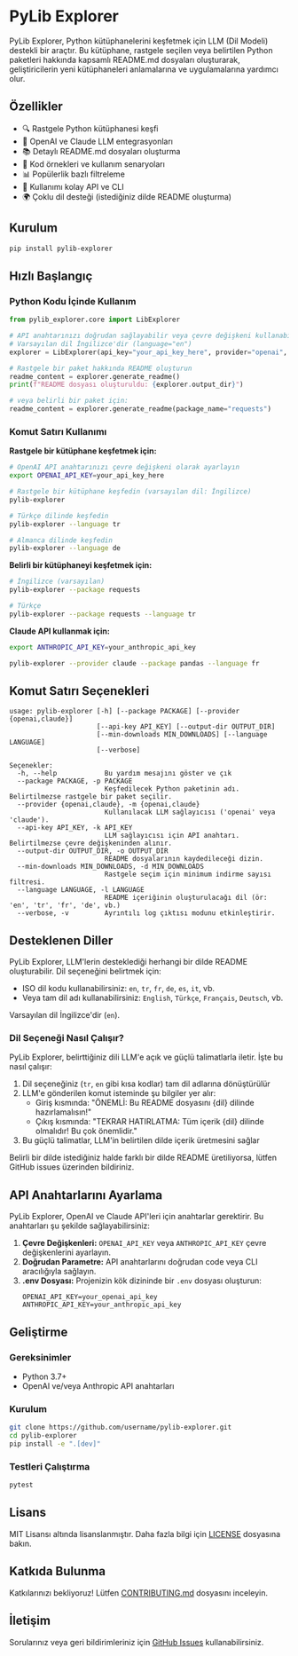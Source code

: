 # PyLib Explorer

PyLib Explorer, Python kütüphanelerini keşfetmek için LLM (Dil Modeli) destekli bir araçtır. Bu kütüphane, rastgele seçilen veya belirtilen Python paketleri hakkında kapsamlı README.md dosyaları oluşturarak, geliştiricilerin yeni kütüphaneleri anlamalarına ve uygulamalarına yardımcı olur.

## Özellikler

- 🔍 Rastgele Python kütüphanesi keşfi
- 🤖 OpenAI ve Claude LLM entegrasyonları
- 📚 Detaylı README.md dosyaları oluşturma
- 🔧 Kod örnekleri ve kullanım senaryoları
- 📊 Popülerlik bazlı filtreleme
- 🧩 Kullanımı kolay API ve CLI
- 🌍 Çoklu dil desteği (istediğiniz dilde README oluşturma)

## Kurulum

```bash
pip install pylib-explorer
```

## Hızlı Başlangıç

### Python Kodu İçinde Kullanım

```python
from pylib_explorer.core import LibExplorer

# API anahtarınızı doğrudan sağlayabilir veya çevre değişkeni kullanabilirsiniz
# Varsayılan dil İngilizce'dir (language="en")
explorer = LibExplorer(api_key="your_api_key_here", provider="openai", language="tr")

# Rastgele bir paket hakkında README oluşturun
readme_content = explorer.generate_readme()
print(f"README dosyası oluşturuldu: {explorer.output_dir}")

# veya belirli bir paket için:
readme_content = explorer.generate_readme(package_name="requests")
```

### Komut Satırı Kullanımı

**Rastgele bir kütüphane keşfetmek için:**

```bash
# OpenAI API anahtarınızı çevre değişkeni olarak ayarlayın
export OPENAI_API_KEY=your_api_key_here

# Rastgele bir kütüphane keşfedin (varsayılan dil: İngilizce)
pylib-explorer

# Türkçe dilinde keşfedin
pylib-explorer --language tr

# Almanca dilinde keşfedin
pylib-explorer --language de
```

**Belirli bir kütüphaneyi keşfetmek için:**

```bash
# İngilizce (varsayılan)
pylib-explorer --package requests

# Türkçe
pylib-explorer --package requests --language tr
```

**Claude API kullanmak için:**

```bash
export ANTHROPIC_API_KEY=your_anthropic_api_key

pylib-explorer --provider claude --package pandas --language fr
```

## Komut Satırı Seçenekleri

```
usage: pylib-explorer [-h] [--package PACKAGE] [--provider {openai,claude}]
                      [--api-key API_KEY] [--output-dir OUTPUT_DIR]
                      [--min-downloads MIN_DOWNLOADS] [--language LANGUAGE]
                      [--verbose]

Seçenekler:
  -h, --help            Bu yardım mesajını göster ve çık
  --package PACKAGE, -p PACKAGE
                        Keşfedilecek Python paketinin adı. Belirtilmezse rastgele bir paket seçilir.
  --provider {openai,claude}, -m {openai,claude}
                        Kullanılacak LLM sağlayıcısı ('openai' veya 'claude').
  --api-key API_KEY, -k API_KEY
                        LLM sağlayıcısı için API anahtarı. Belirtilmezse çevre değişkeninden alınır.
  --output-dir OUTPUT_DIR, -o OUTPUT_DIR
                        README dosyalarının kaydedileceği dizin.
  --min-downloads MIN_DOWNLOADS, -d MIN_DOWNLOADS
                        Rastgele seçim için minimum indirme sayısı filtresi.
  --language LANGUAGE, -l LANGUAGE
                        README içeriğinin oluşturulacağı dil (ör: 'en', 'tr', 'fr', 'de', vb.)
  --verbose, -v         Ayrıntılı log çıktısı modunu etkinleştirir.
```

## Desteklenen Diller

PyLib Explorer, LLM'lerin desteklediği herhangi bir dilde README oluşturabilir. Dil seçeneğini belirtmek için:

- ISO dil kodu kullanabilirsiniz: `en`, `tr`, `fr`, `de`, `es`, `it`, vb.
- Veya tam dil adı kullanabilirsiniz: `English`, `Türkçe`, `Français`, `Deutsch`, vb.

Varsayılan dil İngilizce'dir (`en`).

### Dil Seçeneği Nasıl Çalışır?

PyLib Explorer, belirttiğiniz dili LLM'e açık ve güçlü talimatlarla iletir. İşte bu nasıl çalışır:

1. Dil seçeneğiniz (`tr`, `en` gibi kısa kodlar) tam dil adlarına dönüştürülür
2. LLM'e gönderilen komut isteminde şu bilgiler yer alır:
   - Giriş kısmında: "ÖNEMLİ: Bu README dosyasını {dil} dilinde hazırlamalısın!"
   - Çıkış kısmında: "TEKRAR HATIRLATMA: Tüm içerik {dil} dilinde olmalıdır! Bu çok önemlidir."
3. Bu güçlü talimatlar, LLM'in belirtilen dilde içerik üretmesini sağlar

Belirli bir dilde istediğiniz halde farklı bir dilde README üretiliyorsa, lütfen GitHub issues üzerinden bildiriniz.

## API Anahtarlarını Ayarlama

PyLib Explorer, OpenAI ve Claude API'leri için anahtarlar gerektirir. Bu anahtarları şu şekilde sağlayabilirsiniz:

1. **Çevre Değişkenleri:** `OPENAI_API_KEY` veya `ANTHROPIC_API_KEY` çevre değişkenlerini ayarlayın.
2. **Doğrudan Parametre:** API anahtarlarını doğrudan code veya CLI aracılığıyla sağlayın.
3. **.env Dosyası:** Projenizin kök dizininde bir `.env` dosyası oluşturun:
   ```
   OPENAI_API_KEY=your_openai_api_key
   ANTHROPIC_API_KEY=your_anthropic_api_key
   ```

## Geliştirme

### Gereksinimler

- Python 3.7+
- OpenAI ve/veya Anthropic API anahtarları

### Kurulum

```bash
git clone https://github.com/username/pylib-explorer.git
cd pylib-explorer
pip install -e ".[dev]"
```

### Testleri Çalıştırma

```bash
pytest
```

## Lisans

MIT Lisansı altında lisanslanmıştır. Daha fazla bilgi için [LICENSE](LICENSE) dosyasına bakın.

## Katkıda Bulunma

Katkılarınızı bekliyoruz! Lütfen [CONTRIBUTING.md](CONTRIBUTING.md) dosyasını inceleyin.

## İletişim

Sorularınız veya geri bildirimleriniz için [GitHub Issues](https://github.com/username/pylib-explorer/issues) kullanabilirsiniz. 